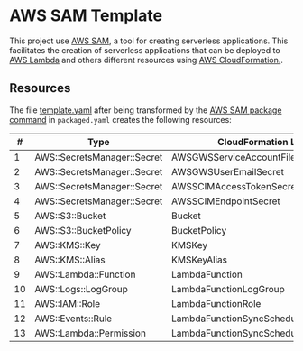 # AWS SAM Template

This project use [AWS SAM](https://docs.aws.amazon.com/serverless-application-model/latest/developerguide/sam-specification.html), a tool for creating serverless applications.  This facilitates the creation of serverless applications that can be deployed to [AWS Lambda](https://aws.amazon.com/lambda/) and others different resources using [AWS CloudFormation.](https://docs.aws.amazon.com/AWSCloudFormation/latest/UserGuide/Welcome.html).

## Resources

The  file [template.yaml](https://github.com/slashdevops/idp-scim-sync/blob/main/template.yaml) after being transformed by the [AWS SAM package command](https://docs.aws.amazon.com/serverless-application-model/latest/developerguide/sam-cli-command-reference-sam-package.html) in `packaged.yaml` creates the following resources:

| #   | Type                        | CloudFormation Logical ID                  |
| --- | --------------------------- | ------------------------------------------ |
| 1   | AWS::SecretsManager::Secret | AWSGWSServiceAccountFileSecret             |
| 2   | AWS::SecretsManager::Secret | AWSGWSUserEmailSecret                      |
| 3   | AWS::SecretsManager::Secret | AWSSCIMAccessTokenSecret                   |
| 4   | AWS::SecretsManager::Secret | AWSSCIMEndpointSecret                      |
| 5   | AWS::S3::Bucket             | Bucket                                     |
| 6   | AWS::S3::BucketPolicy       | BucketPolicy                               |
| 7   | AWS::KMS::Key               | KMSKey                                     |
| 8   | AWS::KMS::Alias             | KMSKeyAlias                                |
| 9   | AWS::Lambda::Function       | LambdaFunction                             |
| 10  | AWS::Logs::LogGroup         | LambdaFunctionLogGroup                     |
| 11  | AWS::IAM::Role              | LambdaFunctionRole                         |
| 12  | AWS::Events::Rule           | LambdaFunctionSyncScheduledEvent           |
| 13  | AWS::Lambda::Permission     | LambdaFunctionSyncScheduledEventPermission |
